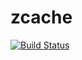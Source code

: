 zcache
===

[![Build Status](https://travis-ci.org/Medium/zcache.svg)](https://travis-ci.org/Medium/zcache)
